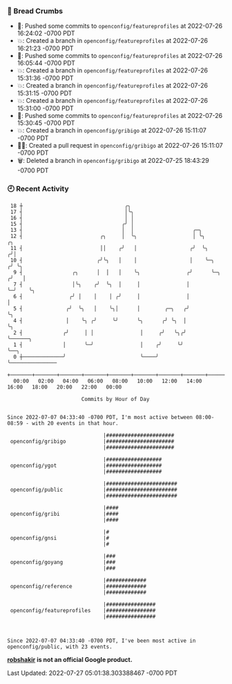 ### 🍞 Bread Crumbs

 * 🚢: Pushed some commits to `openconfig/featureprofiles` at 2022-07-26 16:24:02 -0700 PDT
 * 💥: Created a branch in `openconfig/featureprofiles` at 2022-07-26 16:21:23 -0700 PDT
 * 🚢: Pushed some commits to `openconfig/featureprofiles` at 2022-07-26 16:05:44 -0700 PDT
 * 💥: Created a branch in `openconfig/featureprofiles` at 2022-07-26 15:31:36 -0700 PDT
 * 💥: Created a branch in `openconfig/featureprofiles` at 2022-07-26 15:31:15 -0700 PDT
 * 💥: Created a branch in `openconfig/featureprofiles` at 2022-07-26 15:31:00 -0700 PDT
 * 🚢: Pushed some commits to `openconfig/featureprofiles` at 2022-07-26 15:30:45 -0700 PDT
 * 💥: Created a branch in `openconfig/gribigo` at 2022-07-26 15:11:07 -0700 PDT
 * ✍🏼: Created a pull request in `openconfig/gribigo` at 2022-07-26 15:11:07 -0700 PDT
 * 🗑: Deleted a branch in `openconfig/gribigo` at 2022-07-25 18:43:29 -0700 PDT

### 🕘 Recent Activity
```
 18 ┼                                 ╭╮
 17 ┤                                 │╰╮
 16 ┤                                 │ │
 15 ┤                                ╭╯ │
 13 ┤                                │  │                   ╭─╮
 12 ┤                         ╭╮     │  ╰╮                  │ ╰╮         ╭╮
 11 ┤                         ││    ╭╯   │                 ╭╯  ╰╮       ╭╯│
 10 ┤                        ╭╯╰╮   │    │                 │    ╰─╮    ╭╯ ╰╮
  9 ┤                ╭╮      │  │   │    ╰╮               ╭╯      ╰─╮ ╭╯   │
  7 ┤                │╰╮    ╭╯  ╰╮  │     │               │         ╰─╯    ╰╮
  6 ┤               ╭╯ │    │    │ ╭╯     │               │                 │
  5 ┤              ╭╯  ╰╮   │    ╰╮│      │        ╭─╮   ╭╯                 ╰╮
  4 ┤              │    ╰╮ ╭╯     ╰╯      ╰╮      ╭╯ ╰╮  │                   ╰╮
  2 ┤             ╭╯     │ │               │     ╭╯   ╰╮╭╯                    ╰──────╮
  1 ┤             │      ╰─╯               │    ╭╯     ╰╯                            ╰──╮
  0 ┼─────────────╯                        ╰────╯                                       ╰───────────────
    +───────+───────+───────+───────+───────+───────+───────+───────+───────+───────+───────+───────+────
  00:00   02:00   04:00   06:00   08:00   10:00   12:00   14:00   16:00   18:00   20:00   22:00   00:00   

						Commits by Hour of Day


Since 2022-07-07 04:33:40 -0700 PDT, I'm most active between 08:00-08:59 - with 20 events in that hour.

```



```
                               |######################
 openconfig/gribigo            |######################
                               |######################

                               |##################
 openconfig/ygot               |##################
                               |##################

                               |#######################
 openconfig/public             |#######################
                               |#######################

                               |####
 openconfig/gribi              |####
                               |####

                               |#
 openconfig/gnsi               |#
                               |#

                               |###
 openconfig/goyang             |###
                               |###

                               |#############
 openconfig/reference          |#############
                               |#############

                               |################
 openconfig/featureprofiles    |################
                               |################



Since 2022-07-07 04:33:40 -0700 PDT, I've been most active in openconfig/public, with 23 events.

```
**[robshakir](mailto:robjs@google.com) is not an official Google product.**  


Last Updated: 2022-07-27 05:01:38.303388467 -0700 PDT
